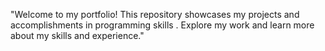 "Welcome to my portfolio! This repository showcases my projects and accomplishments in programming skills . Explore my work and learn more about my skills and experience."

